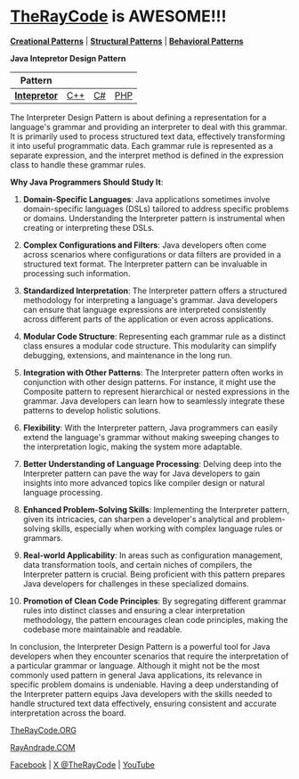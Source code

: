 # [TheRayCode](../../../README.md) is AWESOME!!!

**[Creational Patterns](../../Creational/README.md)** | **[Structural Patterns](../../Structural/README.md)** | **[Behavioral Patterns](../README.md)**

**Java Intepretor Design Pattern**

|Pattern|   |   |   |
|---|---|---|---|
| [**Intepretor**](README.md) | [C++](../../../CPP/Behavioral/Intepretor/README.md) | [C#](../../../Csharp/Behavioral/Intepretor/README.md) | [PHP](../../../PHP/Behavioral/Intepretor/README.md) |

The Interpreter Design Pattern is about defining a representation for a language's grammar and providing an interpreter to deal with this grammar. It is primarily used to process structured text data, effectively transforming it into useful programmatic data. Each grammar rule is represented as a separate expression, and the interpret method is defined in the expression class to handle these grammar rules.

**Why Java Programmers Should Study It**:

1. **Domain-Specific Languages**: Java applications sometimes involve domain-specific languages (DSLs) tailored to address specific problems or domains. Understanding the Interpreter pattern is instrumental when creating or interpreting these DSLs.

2. **Complex Configurations and Filters**: Java developers often come across scenarios where configurations or data filters are provided in a structured text format. The Interpreter pattern can be invaluable in processing such information.

3. **Standardized Interpretation**: The Interpreter pattern offers a structured methodology for interpreting a language's grammar. Java developers can ensure that language expressions are interpreted consistently across different parts of the application or even across applications.

4. **Modular Code Structure**: Representing each grammar rule as a distinct class ensures a modular code structure. This modularity can simplify debugging, extensions, and maintenance in the long run.

5. **Integration with Other Patterns**: The Interpreter pattern often works in conjunction with other design patterns. For instance, it might use the Composite pattern to represent hierarchical or nested expressions in the grammar. Java developers can learn how to seamlessly integrate these patterns to develop holistic solutions.

6. **Flexibility**: With the Interpreter pattern, Java programmers can easily extend the language's grammar without making sweeping changes to the interpretation logic, making the system more adaptable.

7. **Better Understanding of Language Processing**: Delving deep into the Interpreter pattern can pave the way for Java developers to gain insights into more advanced topics like compiler design or natural language processing.

8. **Enhanced Problem-Solving Skills**: Implementing the Interpreter pattern, given its intricacies, can sharpen a developer's analytical and problem-solving skills, especially when working with complex language rules or grammars.

9. **Real-world Applicability**: In areas such as configuration management, data transformation tools, and certain niches of compilers, the Interpreter pattern is crucial. Being proficient with this pattern prepares Java developers for challenges in these specialized domains.

10. **Promotion of Clean Code Principles**: By segregating different grammar rules into distinct classes and ensuring a clear interpretation methodology, the pattern encourages clean code principles, making the codebase more maintainable and readable.

In conclusion, the Interpreter Design Pattern is a powerful tool for Java developers when they encounter scenarios that require the interpretation of a particular grammar or language. Although it might not be the most commonly used pattern in general Java applications, its relevance in specific problem domains is undeniable. Having a deep understanding of the Interpreter pattern equips Java developers with the skills needed to handle structured text data effectively, ensuring consistent and accurate interpretation across the board.

[TheRayCode.ORG](https://www.TheRayCode.org)

[RayAndrade.COM](https://www.RayAndrade.com)

[Facebook](https://www.facebook.com/TheRayCode/) | [X @TheRayCode](https://www.x.com/TheRayCode/) | [YouTube](https://www.youtube.com/TheRayCode/)

